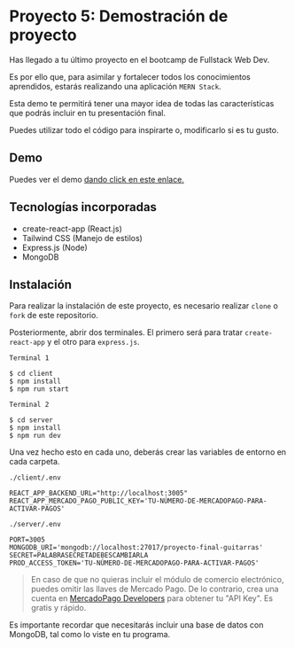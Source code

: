 # Proyecto 5: Demostración de proyecto

Has llegado a tu último proyecto en el bootcamp de Fullstack Web Dev.

Es por ello que, para asimilar y fortalecer todos los conocimientos aprendidos, estarás realizando una aplicación `MERN Stack`.

Esta demo te permitirá tener una mayor idea de todas las características que podrás incluir en tu presentación final.

Puedes utilizar todo el código para inspirarte o, modificarlo si es tu gusto.


## Demo

Puedes ver el demo [dando click en este enlace.](https://eager-stonebraker-fc7533.netlify.app/)

## Tecnologías incorporadas

- create-react-app (React.js)
- Tailwind CSS (Manejo de estilos)
- Express.js (Node)
- MongoDB

## Instalación

Para realizar la instalación de este proyecto, es necesario realizar `clone` o `fork` de este repositorio.

Posteriormente, abrir dos terminales. El primero será para tratar `create-react-app` y el otro para `express.js`.

`Terminal 1`
```shell
$ cd client
$ npm install
$ npm run start
```

`Terminal 2`
```shell
$ cd server
$ npm install
$ npm run dev
```


Una vez hecho esto en cada uno, deberás crear las variables de entorno en cada carpeta.

`./client/.env`

```
REACT_APP_BACKEND_URL="http://localhost:3005"
REACT_APP_MERCADO_PAGO_PUBLIC_KEY='TU-NÚMERO-DE-MERCADOPAGO-PARA-ACTIVAR-PAGOS'
```


`./server/.env`

```
PORT=3005
MONGODB_URI='mongodb://localhost:27017/proyecto-final-guitarras'
SECRET=PALABRASECRETADEBESCAMBIARLA
PROD_ACCESS_TOKEN='TU-NÚMERO-DE-MERCADOPAGO-PARA-ACTIVAR-PAGOS'
```


> En caso de que no quieras incluir el módulo de comercio electrónico, puedes omitir las llaves de Mercado Pago. De lo contrario, crea una cuenta en [MercadoPago Developers](https://www.mercadopago.com.mx/developers/es/guides) para obtener tu "API Key". Es gratis y rápido.


Es importante recordar que necesitarás incluir una base de datos con MongoDB, tal como lo viste en tu programa.